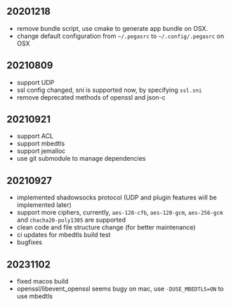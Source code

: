 ## 20201218

- remove bundle script, use cmake to generate app bundle on OSX.
- change default configuration from `~/.pegasrc` to `~/.config/.pegasrc` on OSX

## 20210809

- support UDP
- ssl config changed, sni is supported now, by specifying `ssl.sni`
- remove deprecated methods of openssl and json-c

## 20210921

- support ACL
- support mbedtls
- support jemalloc
- use git submodule to manage dependencies

## 20210927

- implemented shadowsocks protocol (UDP and plugin features will be implemented later)
- support more ciphers, currently, `aes-128-cfb`, `aes-128-gcm`, `aes-256-gcm` and `chacha20-poly1305` are supported
- clean code and file structure change (for better maintenance)
- ci updates for mbedtls build test
- bugfixes

## 20231102

- fixed macos build
- openssl/libevent_openssl seems bugy on mac, use `-DUSE_MBEDTLS=ON` to use mbedtls